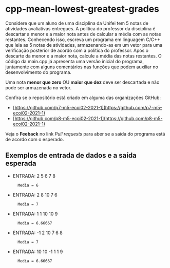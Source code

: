 # cpp-mean-lowest-greatest-grades

Considere que um aluno de uma disciplina da Unifei tem 5 notas de atividades avaliativas entregues. A política do professor da disciplina é descartar a menor e a maior nota antes de calcular a média com as notas restantes. Conhecendo isso, escreva um programa em linguagem C/C++ que leia as 5 notas de atividades, armazenando-as em um vetor para uma verificação posterior de acordo com a política do professor. Após o descarte da menor e a maior nota, calcule a média das notas restantes. O código da main.cpp já apresenta uma versão inicial do programa, juntamente com alguns comentários nas funções que podem auxiliar no desenvolvimento do programa.

Uma nota **menor que zero** OU **maior que dez** deve ser descartada e não pode ser armazenada no vetor.

Confira se o repositório está criado em alguma das organizações GitHub:
* [https://github.com/p7-m5-ecoi02-2021-1](https://github.com/p7-m5-ecoi02-2021-1)
* [https://github.com/p8-m5-ecoi02-2021-1](https://github.com/p8-m5-ecoi02-2021-1)

Veja o **Feeback** no link *Pull requests* para aber se a saída do programa está de acordo com o esperado.

## Exemplos de entrada de dados e a saída esperada

- ENTRADA: 2 5 6 7 8

        Media = 6

- ENTRADA: 2 8 10 7 6

        Media = 7

- ENTRADA: 1 1 10 10 9

        Media = 6.66667

- ENTRADA: -1 2 10 7 6 8 

        Media = 7

- ENTRADA: 10 10 -1 1 1 9

        Media = 6.66667
